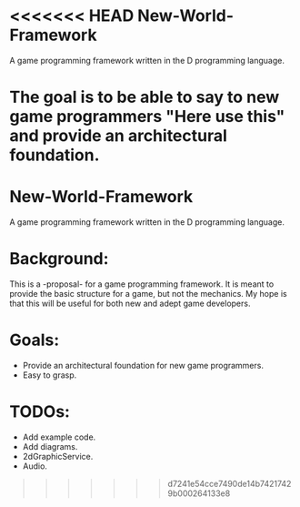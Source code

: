 <<<<<<< HEAD
New-World-Framework
===================

A game programming framework written in the D programming language.

The goal is to be able to say to new game programmers "Here use this" and provide an architectural foundation.
=======
New-World-Framework
===================
A game programming framework written in the D programming language.

Background:
==========
This is a -proposal- for a game programming framework. It is meant to provide the basic structure for a game, but not the mechanics. My hope is that this will be useful for both new and adept game developers. 

Goals:
=====
* Provide an architectural foundation for new game programmers.
* Easy to grasp.

TODOs:
=====
* Add example code.
* Add diagrams.
* 2dGraphicService.
* Audio.
>>>>>>> d7241e54cce7490de14b74217429b000264133e8
